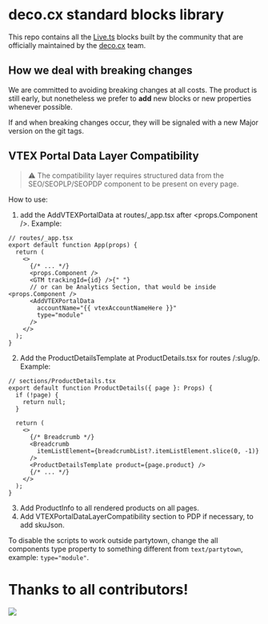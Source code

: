 # deco.cx standard blocks library

This repo contains all the [Live.ts](https://github.com/deco-cx/live.ts) blocks
built by the community that are officially maintained by the
[deco.cx](https://deco.cx) team.

## How we deal with breaking changes

We are committed to avoiding breaking changes at all costs. The product is still
early, but nonetheless we prefer to **add** new blocks or new properties
whenever possible.

If and when breaking changes occur, they will be signaled with a new Major
version on the git tags.

## VTEX Portal Data Layer Compatibility

> :warning: The compatibility layer requires structured data from the
> SEO/SEOPLP/SEOPDP component to be present on every page.

How to use:

1. add the AddVTEXPortalData at routes/_app.tsx after <props.Component />.
   Example:

```tsx
// routes/_app.tsx
export default function App(props) {
  return (
    <>
      {/* ... */}
      <props.Component />
      <GTM trackingId={id} />{" "}
      // or can be Analytics Section, that would be inside <props.Component />
      <AddVTEXPortalData
        accountName="{{ vtexAccountNameHere }}"
        type="module"
      />
    </>
  );
}
```

2. Add the ProductDetailsTemplate at ProductDetails.tsx for routes /:slug/p.
   Example:

```tsx
// sections/ProductDetails.tsx
export default function ProductDetails({ page }: Props) {
  if (!page) {
    return null;
  }

  return (
    <>
      {/* Breadcrumb */}
      <Breadcrumb
        itemListElement={breadcrumbList?.itemListElement.slice(0, -1)}
      />
      <ProductDetailsTemplate product={page.product} />
      {/* ... */}
    </>
  );
}
```

3. Add ProductInfo to all rendered products on all pages.
4. Add VTEXPortalDataLayerCompatibility section to PDP if necessary, to add
   skuJson.

To disable the scripts to work outside partytown, change the all components type
property to something different from `text/partytown`, example: `type="module"`.

# Thanks to all contributors!

<a href="https://github.com/deco-sites/std/graphs/contributors">
  <img src="https://contributors-img.web.app/image?repo=deco-sites/std" />
</a>
